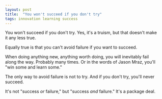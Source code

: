 ```yaml
---
layout: post
title:  "You won't succeed if you don't try"
tags: innovation learning success
---
```


You won't succeed if you don't try. Yes, it's a truism, but that doesn't make it any less true.

Equally true is that you can't avoid failure if you want to succeed.

When doing anything new, anything worth doing, you will inevitably fail along the way. Probably many times. Or in the words of Jason Mraz, you'll "win some and learn some."

The only way to avoid failure is not to try. And if you don't try, you'll never succeed.

It's not "success *or* failure," but "success *and* failure." It's a package deal.